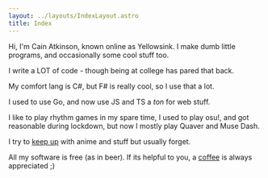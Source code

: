 ```yaml
---
layout: ../layouts/IndexLayout.astro
title: Index
---
```


Hi, I'm Cain Atkinson, known online as Yellowsink. I make dumb little
programs, and occasionally some cool stuff too.

I write a LOT of code - though being at college has pared that back.

My comfort lang is C#, but F# is really cool, so I use that a lot.

I used to use Go, and now use JS and TS a *ton* for web stuff.

I like to play rhythm games in my spare time, I used to play osu!, and got
reasonable during lockdown, but now I mostly play Quaver and Muse Dash.

I try to [keep up](https://anilist.co/user/yellowsink) with anime and stuff but usually forget.

All my software is free (as in beer).
If its helpful to you, a [coffee](https://ko-fi.com/yellowsink) is always appreciated ;)